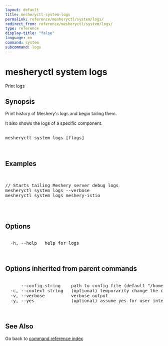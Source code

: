 ```yaml
---
layout: default
title: mesheryctl-system-logs
permalink: reference/mesheryctl/system/logs/
redirect_from: reference/mesheryctl/system/logs/
type: reference
display-title: "false"
language: en
command: system
subcommand: logs
---
```


# mesheryctl system logs

Print logs

## Synopsis

Print history of Meshery's logs and begin tailing them.

It also shows the logs of a specific component.

<pre class='codeblock-pre'>
<div class='codeblock'>
mesheryctl system logs [flags]

</div>
</pre> 

## Examples

<pre class='codeblock-pre'>
<div class='codeblock'>

// Starts tailing Meshery server debug logs
mesheryctl system logs --verbose
mesheryctl system logs meshery-istio
	

</div>
</pre> 

## Options

<pre class='codeblock-pre'>
<div class='codeblock'>
  -h, --help   help for logs

</div>
</pre>

## Options inherited from parent commands

<pre class='codeblock-pre'>
<div class='codeblock'>
      --config string    path to config file (default "/home/admin-pc/.meshery/config.yaml")
  -c, --context string   (optional) temporarily change the current context.
  -v, --verbose          verbose output
  -y, --yes              (optional) assume yes for user interactive prompts.

</div>
</pre>

## See Also

Go back to [command reference index](/reference/mesheryctl/) 
